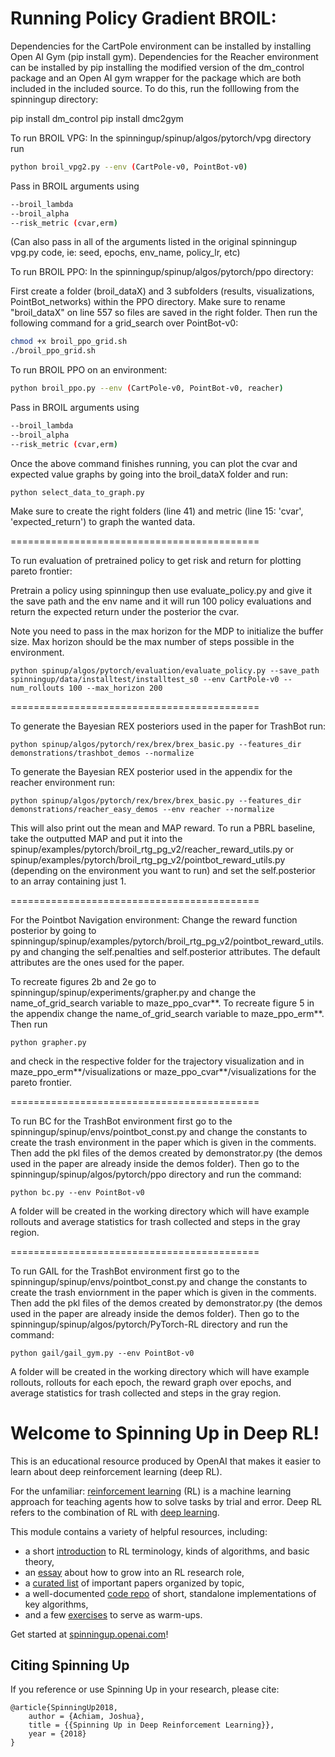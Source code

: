 Running Policy Gradient BROIL:
==================================
Dependencies for the CartPole environment can be installed by installing Open AI Gym (pip install gym). Dependencies for the Reacher environment can be installed by pip installing the modified version of the dm_control package and an Open AI gym wrapper for the package which are both included in the included source. To do this, run the folllowing from the spinningup directory:

pip install dm_control
pip install dmc2gym

To run BROIL VPG:
In the spinningup/spinup/algos/pytorch/vpg directory run
```bash
python broil_vpg2.py --env (CartPole-v0, PointBot-v0)
```
Pass in BROIL arguments using
```bash
--broil_lambda
--broil_alpha
--risk_metric (cvar,erm)
```
(Can also pass in all of the arguments listed in the original spinningup vpg.py code, ie: seed, epochs, env_name, policy_lr, etc)

To run BROIL PPO:
In the spinningup/spinup/algos/pytorch/ppo directory:

First create a folder (broil_dataX) and 3 subfolders (results, visualizations, PointBot_networks) within the PPO directory. Make sure to rename "broil_dataX" on line 557 so files are saved in the right folder. Then run the following command for a grid_search over PointBot-v0:
```bash
chmod +x broil_ppo_grid.sh
./broil_ppo_grid.sh
```
To run BROIL PPO on an environment:
```bash
python broil_ppo.py --env (CartPole-v0, PointBot-v0, reacher)
```
Pass in BROIL arguments using
```bash
--broil_lambda
--broil_alpha
--risk_metric (cvar,erm)
```



Once the above command finishes running, you can plot the cvar and expected value graphs by going into the broil_dataX folder and run:

```
python select_data_to_graph.py
```

Make sure to create the right folders (line 41) and metric (line 15: 'cvar', 'expected_return') to graph the wanted data.


===========================================

To run evaluation of pretrained policy to get risk and return for plotting pareto frontier:

Pretrain a policy using spinningup then use evaluate_policy.py and give it the save path and the env name and it will run 100 policy evaluations and return the expected return under the posterior the cvar.

Note you need to pass in the max horizon for the MDP to initialize the buffer size. Max horizon should be the max number of steps possible in the environment.

```
python spinup/algos/pytorch/evaluation/evaluate_policy.py --save_path spinningup/data/installtest/installtest_s0 --env CartPole-v0 --num_rollouts 100 --max_horizon 200
```
===========================================

To generate the Bayesian REX posteriors used in the paper for TrashBot run:

```
python spinup/algos/pytorch/rex/brex/brex_basic.py --features_dir demonstrations/trashbot_demos --normalize
```

To generate the Bayesian REX posterior used in the appendix for the reacher environment run:
```
python spinup/algos/pytorch/rex/brex/brex_basic.py --features_dir demonstrations/reacher_easy_demos --env reacher --normalize
```

This will also print out the mean and MAP reward. To run a PBRL baseline, take the outputted MAP and put it into the spinup/examples/pytorch/broil_rtg_pg_v2/reacher_reward_utils.py or spinup/examples/pytorch/broil_rtg_pg_v2/pointbot_reward_utils.py (depending on the environment you want to run) and set the self.posterior to an array containing just 1.

===========================================

For the Pointbot Navigation environment:
Change the reward function posterior by going to spinningup/spinup/examples/pytorch/broil_rtg_pg_v2/pointbot_reward_utils.py and changing the self.penalties and self.posterior attributes. The default attributes are the ones used for the paper.

To recreate figures 2b and 2e go to spinningup/spinup/experiments/grapher.py and change the name_of_grid_search variable to maze_ppo_cvar**. To recreate figure 5 in the appendix change the name_of_grid_search variable to maze_ppo_erm**. Then run 
```
python grapher.py
```
and check in the respective folder for the trajectory visualization and in maze_ppo_erm**/visualizations or maze_ppo_cvar**/visualizations for the pareto frontier.


===========================================

To run BC for the TrashBot environment first go to the spinningup/spinup/envs/pointbot_const.py and change the constants to create the trash environment in the paper which is given in the comments. Then add the pkl files of the demos created by demonstrator.py (the demos used in the paper are already inside the demos folder). Then go to the spinningup/spinup/algos/pytorch/ppo directory and run the command:
```
python bc.py --env PointBot-v0
```
A folder will be created in the working directory which will have example rollouts and average statistics for trash collected and steps in the gray region.

===========================================

To run GAIL for the TrashBot environment first go to the spinningup/spinup/envs/pointbot_const.py and change the constants to create the trash enviornment in the paper which is given in the comments. Then add the pkl files of the demos created by demonstrator.py (the demos used in the paper are already inside the demos folder). Then go to the spinningup/spinup/algos/pytorch/PyTorch-RL directory and run the command:
```
python gail/gail_gym.py --env PointBot-v0
```
A folder will be created in the working directory which will have example rollouts, rollouts for each epoch, the reward graph over epochs, and average statistics for trash collected and steps in the gray region.


Welcome to Spinning Up in Deep RL!
==================================

This is an educational resource produced by OpenAI that makes it easier to learn about deep reinforcement learning (deep RL).

For the unfamiliar: [reinforcement learning](https://en.wikipedia.org/wiki/Reinforcement_learning) (RL) is a machine learning approach for teaching agents how to solve tasks by trial and error. Deep RL refers to the combination of RL with [deep learning](http://ufldl.stanford.edu/tutorial/).

This module contains a variety of helpful resources, including:

- a short [introduction](https://spinningup.openai.com/en/latest/spinningup/rl_intro.html) to RL terminology, kinds of algorithms, and basic theory,
- an [essay](https://spinningup.openai.com/en/latest/spinningup/spinningup.html) about how to grow into an RL research role,
- a [curated list](https://spinningup.openai.com/en/latest/spinningup/keypapers.html) of important papers organized by topic,
- a well-documented [code repo](https://github.com/openai/spinningup) of short, standalone implementations of key algorithms,
- and a few [exercises](https://spinningup.openai.com/en/latest/spinningup/exercises.html) to serve as warm-ups.

Get started at [spinningup.openai.com](https://spinningup.openai.com)!


Citing Spinning Up
------------------

If you reference or use Spinning Up in your research, please cite:

```
@article{SpinningUp2018,
    author = {Achiam, Joshua},
    title = {{Spinning Up in Deep Reinforcement Learning}},
    year = {2018}
}
```
